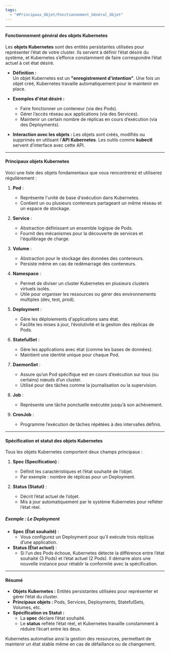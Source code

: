 ```yaml
---
tags:
  - "#Principaux_Objet/Fonctionnement_Général_Objet"
---
```


***

#### **Fonctionnement général des objets Kubernetes**

Les **objets Kubernetes** sont des entités persistantes utilisées pour représenter l’état de votre cluster. Ils servent à définir l’état désiré du système, et Kubernetes s’efforce constamment de faire correspondre l’état actuel à cet état désiré.

- **Définition :**  
    Un objet Kubernetes est un **"enregistrement d'intention"**. Une fois un objet créé, Kubernetes travaille automatiquement pour le maintenir en place.
    
- **Exemples d'état désiré :**
    
    - Faire fonctionner un conteneur (via des Pods).
    - Gérer l’accès réseau aux applications (via des Services).
    - Maintenir un certain nombre de réplicas en cours d’exécution (via des Deployments).
- **Interaction avec les objets :** Les objets sont créés, modifiés ou supprimés en utilisant l’**API Kubernetes**. Les outils comme **kubectl** servent d’interface avec cette API.
    

---

#### **Principaux objets Kubernetes**

Voici une liste des objets fondamentaux que vous rencontrerez et utiliserez régulièrement :

1. **Pod** :
    
    - Représente l'unité de base d'exécution dans Kubernetes.
    - Contient un ou plusieurs conteneurs partageant un même réseau et un espace de stockage.
2. **Service** :
    
    - Abstraction définissant un ensemble logique de Pods.
    - Fournit des mécanismes pour la découverte de services et l'équilibrage de charge.
3. **Volume** :
    
    - Abstraction pour le stockage des données des conteneurs.
    - Persiste même en cas de redémarrage des conteneurs.
4. **Namespace** :
    
    - Permet de diviser un cluster Kubernetes en plusieurs clusters virtuels isolés.
    - Utile pour organiser les ressources ou gérer des environnements multiples (dev, test, prod).
5. **Deployment** :
    
    - Gère les déploiements d'applications sans état.
    - Facilite les mises à jour, l’évolutivité et la gestion des réplicas de Pods.
6. **StatefulSet** :
    
    - Gère les applications avec état (comme les bases de données).
    - Maintient une identité unique pour chaque Pod.
7. **DaemonSet** :
    
    - Assure qu’un Pod spécifique est en cours d’exécution sur tous (ou certains) nœuds d’un cluster.
    - Utilisé pour des tâches comme la journalisation ou la supervision.
8. **Job** :
    
    - Représente une tâche ponctuelle exécutée jusqu’à son achèvement.
9. **CronJob** :
    
    - Programme l’exécution de tâches répétées à des intervalles définis.

---

#### **Spécification et statut des objets Kubernetes**

Tous les objets Kubernetes comportent deux champs principaux :

1. **Spec (Specification)** :
    
    - Définit les caractéristiques et l’état souhaité de l’objet.
    - Par exemple : nombre de réplicas pour un Deployment.
2. **Status (Statut)** :
    
    - Décrit l’état actuel de l’objet.
    - Mis à jour automatiquement par le système Kubernetes pour refléter l’état réel.

##### **Exemple : Le Deployment**

- **Spec (État souhaité)** :
    - Vous configurez un Deployment pour qu’il exécute trois réplicas d’une application.
- **Status (État actuel)** :
    - Si l’un des Pods échoue, Kubernetes détecte la différence entre l’état souhaité (3 Pods) et l’état actuel (2 Pods). Il démarre alors une nouvelle instance pour rétablir la conformité avec la spécification.

---

#### **Résumé**

- **Objets Kubernetes :** Entités persistantes utilisées pour représenter et gérer l’état du cluster.
- **Principaux objets :** Pods, Services, Deployments, StatefulSets, Volumes, etc.
- **Spécification vs Statut :**
    - La **spec** déclare l’état souhaité.
    - Le **status** reflète l’état réel, et Kubernetes travaille constamment à réduire l’écart entre les deux.

Kubernetes automatise ainsi la gestion des ressources, permettant de maintenir un état stable même en cas de défaillance ou de changement.
